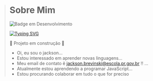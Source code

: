 > # Sobre Mim
>
> ![Badge em Desenvolvimento](http://img.shields.io/static/v1?label=STATUS&message=EM%20DESENVOLVIMENTO&color=GREEN&style=for-the-badge)
>
>[![Typing SVG](https://readme-typing-svg.herokuapp.com/?color=00bfbf&size=35&center=true&vCenter=true&width=1000&lines=HEY,+MY+NAME+is+Jackson+Brevinski;I'm+16+years+old;I+from+Brazil,+PR;astalavista+baby!+:%29)](https://git.io/typing-svg)
>
> :construction: Projeto em construção :construction:
>
> -  Oi, eu sou o jackson...
> -  Estou interessado em aprender novas linguagens...
> -  Meu email de contato ẽ jackson.brevinski@escola.pr.gov.br !! ...
> -  Atualmente estou aprendendo a programar JavaScript...
> -  Estou procurando colaborar em tudo o que for preciso

